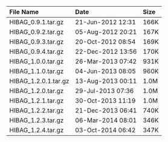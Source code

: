 | File Name            | Date              | Size |
|:---------------------|:------------------|:-----|
| HIBAG_0.9.1.tar.gz   | 21-Jun-2012 12:31 | 166K |
| HIBAG_0.9.2.tar.gz   | 05-Aug-2012 20:21 | 167K |
| HIBAG_0.9.3.tar.gz   | 20-Oct-2012 08:54 | 169K |
| HIBAG_0.9.4.tar.gz   | 22-Dec-2012 13:56 | 170K |
| HIBAG_1.0.0.tar.gz   | 26-Mar-2013 07:42 | 931K |
| HIBAG_1.1.0.tar.gz   | 04-Jun-2013 08:05 | 960K |
| HIBAG_1.2.0.1.tar.gz | 13-Aug-2013 00:11 | 1.0M |
| HIBAG_1.2.0.tar.gz   | 29-Jul-2013 07:36 | 1.0M |
| HIBAG_1.2.1.tar.gz   | 30-Oct-2013 11:19 | 1.0M |
| HIBAG_1.2.2.tar.gz   | 21-Dec-2013 06:41 | 740K |
| HIBAG_1.2.3.tar.gz   | 06-Mar-2014 08:01 | 346K |
| HIBAG_1.2.4.tar.gz   | 03-Oct-2014 06:42 | 347K |
